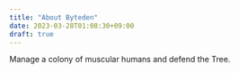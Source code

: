 ```yaml
---
title: "About Byteden"
date: 2023-03-28T01:08:30+09:00
draft: true
---
```


Manage a colony of muscular humans and defend the Tree.